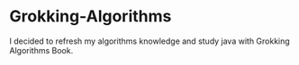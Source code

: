 # Grokking-Algorithms

I decided to refresh my algorithms knowledge and study java with Grokking Algorithms Book.
